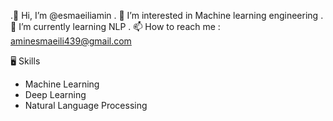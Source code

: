 .👋 Hi, I’m @esmaeiliamin
. 👀 I’m interested in Machine learning engineering
. 🌱 I’m currently learning NLP
. 📫 How to reach me : aminesmaeili439@gmail.com


🖥 Skills

- Machine Learning
- Deep Learning
- Natural Language Processing

  

<!---
esmaeiliamin/esmaeiliamin is a ✨ special ✨ repository because its `README.md` (this file) appears on your GitHub profile.
You can click the Preview link to take a look at your changes.
--->
